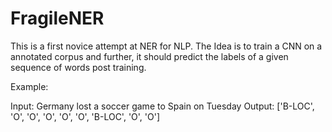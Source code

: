 # FragileNER
This is a first novice attempt at NER for NLP.
The Idea is to train a CNN on a annotated corpus and further, it should predict the labels of a given sequence of words post training.

Example:

Input: Germany lost a soccer game to Spain on Tuesday
Output: ['B-LOC', 'O', 'O', 'O', 'O', 'O', 'B-LOC', 'O', 'O']

